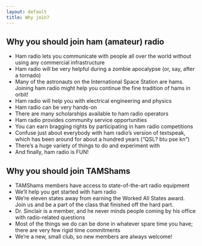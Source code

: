 ```yaml
---
layout: default
title: Why join?
---
```


Why you should join ham (amateur) radio
----------------------------------------

 - Ham radio lets you communicate with people all over the world without using any commercial infrastructure
 - Ham radio will be very helpful during a zombie apocalypse (or, say, after a tornado)
 - Many of the astronauts on the International Space Station are hams. Joining ham radio might help you continue the fine tradition of hams in orbit!
 - Ham radio will help you with electrical engineering and physics
 - Ham radio can be very hands-on
 - There are many scholarships available to ham radio operators
 - Ham radio provides community service opportunities
 - You can earn bragging rights by participating in ham radio competitions
 - Confuse just about everybody with ham radio’s version of textspeak, which has been around for about a hundred years (“QSL? btu pse kn”)
 - There’s a huge variety of things to do and experiment with
 - And finally, ham radio is FUN!
 
Why you should join TAMShams
----------------------------

 - TAMShams members have access to state-of-the-art radio equipment
 - We’ll help you get started with ham radio
 - We’re eleven states away from earning the Worked All States award. Join us and be a part of the class that finished off the hard part.
 - Dr. Sinclair is a member, and he never minds people coming by his office with radio-related questions
 - Most of the things we do can be done in whatever spare time you have; there are very few rigid time commitments
 - We’re a new, small club, so new members are always welcome!
